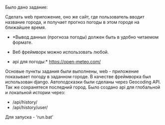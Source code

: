 Было дано задание:

Сделать web приложение, оно же сайт, где пользователь вводит название города, и получает прогноз погоды в этом городе на ближайшее время.

 - *Вывод данных (прогноза погоды) должен быть в удобно читаемом формате. 

 - Веб фреймворк можно использовать любой.

 - api для погоды:* https://open-meteo.com/


Основые пункты задания были выполнены, web - приложение показывает погоду в заданном городе.
В качестве фреймворка был использован django.
Автоподсказки были сделаны через Geocoding API. 
Так же сохранятеся последний город.
Было создано api для глобальной и локальной истории через: 
- /api/history/
- /api/history/user/

Для запуска - 'run.bat'
